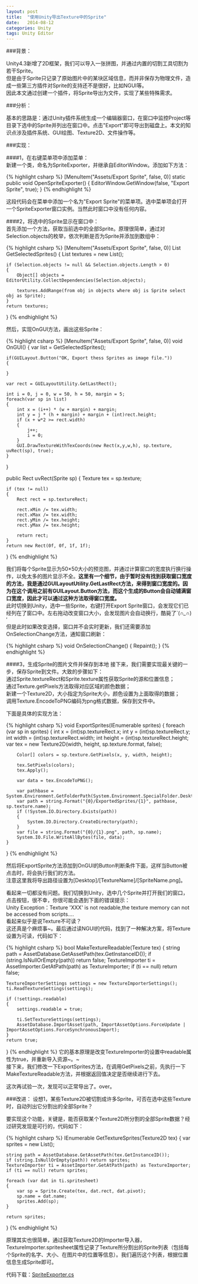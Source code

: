 ```yaml
---
layout: post
title:  "使用Unity导出Texture中的Sprite"
date:   2014-08-12
categories: Unity
tags: Unity Editor
---
```


###背景：

Unity4.3新增了2D框架，我们可以导入一张拼图，并通过内置的切割工具切割为若干Sprite。<br>
但是由于Sprite只记录了原始图片中的某块区域信息，而并非保存为物理文件，造成一些第三方插件对Sprite的支持还不是很好，比如NGUI等。
<br>
因此本文通过创建一个插件，将Sprite导出为文件，实现了某些特殊需求。<br>

<!-- more -->

###分析：

基本的思路是：通过Unity插件系统生成一个编辑器窗口，在窗口中监控Project等目录下选中的Sprite并列出在窗口中。点击"Export"即可导出到磁盘上。本文的知识点涉及插件系统、GUI绘图、Texture2D、文件操作等。

###实现：

####1，在右键菜单项中添加菜单：<br>
新建一个类，命名为SpriteExporter，并继承自EditorWindow。添加如下方法：

{% highlight csharp %}
[MenuItem("Assets/Export Sprite", false, 0)]
static public void OpenSpriteExporter()
{
    EditorWindow.GetWindow<SpriteExporter>(false, "Export Sprite", true);
}
{% endhighlight %}

这段代码会在菜单中添加一个名为"Export Sprite"的菜单项。选中菜单项会打开一个SpriteExporter窗口实例。当然此时窗口中没有任何内容。

####2，将选中的Sprite显示在窗口中：<br>
首先添加一个方法，获取当前选中的全部Sprite。原理很简单，通过对Selection.objects的枚举，依次判断是否为Sprite并添加到数组中：

{% highlight csharp %}
[MenuItem("Assets/Export Sprite", false, 0)]
List<Sprite> GetSelectedSprites()
{
    List<Sprite> textures = new List<Sprite>();

    if (Selection.objects != null && Selection.objects.Length > 0)
    {
        Object[] objects = EditorUtility.CollectDependencies(Selection.objects);

        textures.AddRange(from obj in objects where obj is Sprite select obj as Sprite);
    }
    return textures;
}
{% endhighlight %}

然后，实现OnGUI方法，画出这些Sprite：

{% highlight csharp %}
[MenuItem("Assets/Export Sprite", false, 0)]
void OnGUI()
{
    var list = GetSelectedSprites();

    if(GUILayout.Button("OK, Export thess Sprites as image file."))
    {
        
    }

    var rect = GUILayoutUtility.GetLastRect();

    int i = 0, j = 0, w = 50, h = 50, margin = 5;
    foreach(var sp in list)
    {
        int x = (i++) * (w + margin) + margin;
        int y = j * (h + margin) + margin + (int)rect.height;
        if (x + w*2 >= rect.width)
        {
            j++;
            i = 0;
        }
        GUI.DrawTextureWithTexCoords(new Rect(x,y,w,h), sp.texture, uvRect(sp), true);
    }
}

public Rect uvRect(Sprite sp)
{
    Texture tex = sp.texture;

    if (tex != null)
    {
        Rect rect = sp.textureRect;

        rect.xMin /= tex.width;
        rect.xMax /= tex.width;
        rect.yMin /= tex.height;
        rect.yMax /= tex.height;

        return rect;
    }
    return new Rect(0f, 0f, 1f, 1f);
}
{% endhighlight %}

我们将每个Sprite显示为50×50大小的预览图，并通过计算窗口的宽度执行换行操作，以免太多的图片显示不全。**这里有一个细节，由于暂时没有找到获取窗口宽度的方法，我是通过GUILayoutUtility.GetLastRect方法，来得到窗口宽度的。因为在这个调用之前有GUILayout.Button方法，而这个生成的Button会自动铺满窗口宽度，因此才可以通过这种方法取得窗口宽度。**<br>
此时切换到Unity，选中一些Sprite，右键打开Export Sprite窗口，会发现它们已经列在了窗口中。左右拖动改变窗口大小，会发现图片会自动换行，酷毙了`(*∩_∩*)′<br>
但是此时如果改变选择，窗口并不会实时更新，我们还需要添加OnSelectionChange方法，通知窗口刷新：

{% highlight csharp %}
void OnSelectionChange()
{
    Repaint();
}
{% endhighlight %}

####3，生成Sprite的图片文件并保存到本地
接下来，我们需要实现最关键的一步，保存Sprite到文件。大致的步骤如下：<br>
通过Sprite.textureRect和Sprite.texture属性获取Sprite的源和位置信息；<br>
通过Texture.getPixels方法取得对应区域的颜色数据；<br>
新建一个Texture2D，大小指定为Sprite大小，颜色设置为上面取得的数据；<br>
调用Texture.EncodeToPNG编码为png格式数据，保存到文件中。<br>

下面是具体的实现方法：

{% highlight csharp %}
void ExportSprites(IEnumerable<Sprite> sprites)
{
    foreach (var sp in sprites)
    {
        int x = (int)sp.textureRect.x;
        int y = (int)sp.textureRect.y;
        int width = (int)sp.textureRect.width;
        int height = (int)sp.textureRect.height;
        var tex = new Texture2D(width, height, sp.texture.format, false);

        Color[] colors = sp.texture.GetPixels(x, y, width, height);

        tex.SetPixels(colors);
        tex.Apply();

        var data = tex.EncodeToPNG();

        var pathbase = System.Environment.GetFolderPath(System.Environment.SpecialFolder.Desktop);
        var path = string.Format("{0}/ExportedSprites/{1}", pathbase, sp.texture.name);
        if (!System.IO.Directory.Exists(path))
        {
            System.IO.Directory.CreateDirectory(path);
        }
        var file = string.Format("{0}/{1}.png", path, sp.name);
        System.IO.File.WriteAllBytes(file, data);
    }
}
{% endhighlight %}

然后将ExportSprite方法添加到OnGUI的Button判断条件下面，这样当Button被点击时，将会执行我们的方法。<br>
注意这里我将导出路径设置为[Desktop]/[TextureName]/[SpriteName.png]。

看起来一切都没有问题。我们切换到Unity，选中几个Sprite并打开我们的窗口，点击按钮，很不幸，你很可能会遇到下面的错误提示：<br>
    Unity Exception：Texture 'XXX' is not readable,the texture memory can not be accessed from scripts....<br>
看起来似乎是说Texture不可读？<br>
这还真是个麻烦事~。最后通过读NGUI的代码，找到了一种解决方案，将Texture设置为可读，代码如下：

{% highlight csharp %}
bool MakeTextureReadable(Texture tex)
{
    string path = AssetDatabase.GetAssetPath(tex.GetInstanceID());
    if (string.IsNullOrEmpty(path)) return false;
    TextureImporter ti = AssetImporter.GetAtPath(path) as TextureImporter;
    if (ti == null) return false;

    TextureImporterSettings settings = new TextureImporterSettings();
    ti.ReadTextureSettings(settings);

    if (!settings.readable)
    {
        settings.readable = true;

        ti.SetTextureSettings(settings);
        AssetDatabase.ImportAsset(path, ImportAssetOptions.ForceUpdate | ImportAssetOptions.ForceSynchronousImport);
    }
    return true;
}
{% endhighlight %}
它的基本原理是改变TextureImporter的设置中readable属性为true，并重新导入资源~。~<br>
接下来，我们修改一下ExportSprites方法，在调用GetPixels之前，先执行一下MakeTextureReadable方法，并根据返回值决定是否继续进行下去。

这次再试验一次，发现可以正常导出了。over。

###改进：
设想1，某些Texture2D被切割成许多Sprite，可否在选中这些Texture时，自动列出它分割出的全部Sprite？

要实现这个功能，关键是，能否获取某个Texture2D所分割的全部Sprite数据？经过研究发现是可行的，代码如下：

{% highlight csharp %}
IEnumerable<Sprite> GetTextureSprites(Texture2D tex)
{
    var sprites = new List<Sprite>();
    
    string path = AssetDatabase.GetAssetPath(tex.GetInstanceID());
    if (string.IsNullOrEmpty(path)) return sprites;
    TextureImporter ti = AssetImporter.GetAtPath(path) as TextureImporter;
    if (ti == null) return sprites;

    foreach (var dat in ti.spritesheet)
    {
        var sp = Sprite.Create(tex, dat.rect, dat.pivot);
        sp.name = dat.name;
        sprites.Add(sp);
    }

    return sprites;
}
{% endhighlight %}

原理其实也很简单，通过获取Texture2D的Importer导入器，TextureImporter.spritesheet属性记录了Texture所分割出的Sprite列表（包括每个Sprite的名字、大小、在图片中的位置等信息）。我们遍历这个列表，根据位置信息生成Sprite即可。

代码下载：[SpriteExporter.cs](https://raw.githubusercontent.com/rugbbyli/rugbbyli.github.io/master/files/SpriteExporter.cs "SpriteExporter.cs")